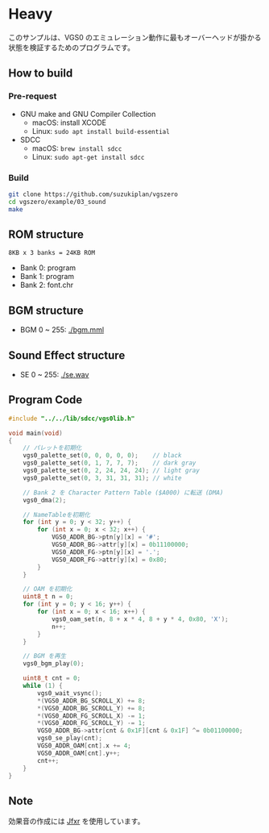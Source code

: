 # Heavy 

このサンプルは、VGS0 のエミュレーション動作に最もオーバーヘッドが掛かる状態を検証するためのプログラムです。

## How to build

### Pre-request

- GNU make and GNU Compiler Collection
  - macOS: install XCODE
  - Linux: `sudo apt install build-essential`
- SDCC
  - macOS: `brew install sdcc`
  - Linux: `sudo apt-get install sdcc`

### Build

```zsh
git clone https://github.com/suzukiplan/vgszero
cd vgszero/example/03_sound
make
```

## ROM structure

```
8KB x 3 banks = 24KB ROM
```

- Bank 0: program
- Bank 1: program
- Bank 2: font.chr

## BGM structure

- BGM 0 ~ 255: [./bgm.mml](./bgm.mml)

## Sound Effect structure

- SE 0 ~ 255: [./se.wav](./se.wav)

## Program Code

```c
#include "../../lib/sdcc/vgs0lib.h"

void main(void)
{
    // パレットを初期化
    vgs0_palette_set(0, 0, 0, 0, 0);    // black
    vgs0_palette_set(0, 1, 7, 7, 7);    // dark gray
    vgs0_palette_set(0, 2, 24, 24, 24); // light gray
    vgs0_palette_set(0, 3, 31, 31, 31); // white

    // Bank 2 を Character Pattern Table ($A000) に転送 (DMA)
    vgs0_dma(2);

    // NameTableを初期化
    for (int y = 0; y < 32; y++) {
        for (int x = 0; x < 32; x++) {
            VGS0_ADDR_BG->ptn[y][x] = '#';
            VGS0_ADDR_BG->attr[y][x] = 0b11100000;
            VGS0_ADDR_FG->ptn[y][x] = '.';
            VGS0_ADDR_FG->attr[y][x] = 0x80;
        }
    }

    // OAM を初期化
    uint8_t n = 0;
    for (int y = 0; y < 16; y++) {
        for (int x = 0; x < 16; x++) {
            vgs0_oam_set(n, 8 + x * 4, 8 + y * 4, 0x80, 'X');
            n++;
        }
    }

    // BGM を再生
    vgs0_bgm_play(0);

    uint8_t cnt = 0;
    while (1) {
        vgs0_wait_vsync();
        *(VGS0_ADDR_BG_SCROLL_X) += 8;
        *(VGS0_ADDR_BG_SCROLL_Y) += 8;
        *(VGS0_ADDR_FG_SCROLL_X) -= 1;
        *(VGS0_ADDR_FG_SCROLL_Y) -= 1;
        VGS0_ADDR_BG->attr[cnt & 0x1F][cnt & 0x1F] ^= 0b01100000;
        vgs0_se_play(cnt);
        VGS0_ADDR_OAM[cnt].x += 4;
        VGS0_ADDR_OAM[cnt].y++;
        cnt++;
    }
}
```

## Note

効果音の作成には [Jfxr](https://github.com/ttencate/jfxr) を使用しています。
